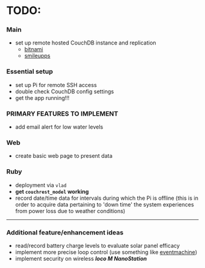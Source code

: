 # TODO:
### Main
- set up remote hosted CouchDB instance and replication
	- [bitnami](https://bitnami.com/stack/couchdb/cloud)
	- [smileupps][]

### Essential setup
- set up Pi for remote SSH access
- double check CouchDB config settings
- get the app running!!!

### PRIMARY FEATURES TO IMPLEMENT
- add email alert for low water levels

### Web
- create basic web page to present data

### Ruby
- deployment via `vlad`
- **get `couchrest_model` working**
- record date/time data for intervals during which the Pi is offline (this is in order to acquire data pertaining to 'down time' the system experiences from power loss due to weather conditions)

---
### Additional feature/enhancement ideas
- read/record battery charge levels to evaluate solar panel efficacy
- implement more precise loop control (use something like [eventmachine](http://javieracero.com/blog/starting-with-eventmachine-iv))
- implement security on wireless  ***loco M NanoStation***



[smileupps]: https://www.smileupps.com/store/apps/couchdb
